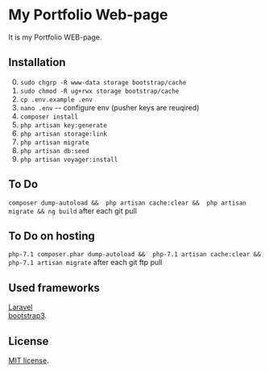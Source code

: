 # My Portfolio Web-page

It is my Portfolio WEB-page.

## Installation ##
0. `sudo chgrp -R www-data storage bootstrap/cache`
0. `sudo chmod -R ug+rwx storage bootstrap/cache`
0. `cp .env.example .env`
0. `nano .env`  -- configure env (pusher keys are reuqired)
0. `composer install`
0. `php artisan key:generate`
0. `php artisan storage:link`
0. `php artisan migrate`
0. `php artisan db:seed`
0. `php artisan voyager:install`

## To Do ##
`composer dump-autoload && 
php artisan cache:clear && 
php artisan migrate && ng build` after each git pull

## To Do on hosting ##
`php-7.1 composer.phar dump-autoload && 
 php-7.1 artisan cache:clear && 
 php-7.1 artisan migrate` after each git ftp pull
 
## Used frameworks

[Laravel](http://laravel.com/) <br>
[bootstrap3](http://bootstrap3.com/).

## License
[MIT license](http://opensource.org/licenses/MIT).

